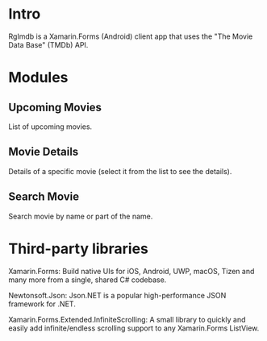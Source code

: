 # Intro
RgImdb is a Xamarin.Forms (Android) client app that uses the "The Movie Data Base" (TMDb) API.

# Modules
## Upcoming Movies
List of upcoming movies.

## Movie Details
Details of a specific movie (select it from the list to see the details).

## Search Movie
Search movie by name or part of the name.

# Third-party libraries
Xamarin.Forms: Build native UIs for iOS, Android, UWP, macOS, Tizen and many more from a single, shared C# codebase.

Newtonsoft.Json: Json.NET is a popular high-performance JSON framework for .NET.

Xamarin.Forms.Extended.InfiniteScrolling: A small library to quickly and easily add infinite/endless scrolling support to any Xamarin.Forms ListView.
